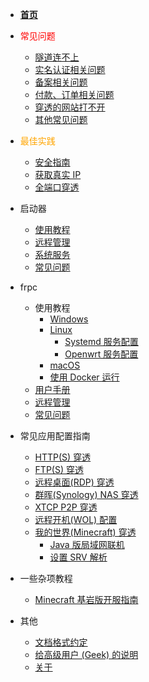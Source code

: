 - [**首页**](/HOME)

- <span style="color: red;">常见问题</span>

  - [隧道连不上](/faq#client-error)
  - [实名认证相关问题](/faq#realname)
  - [备案相关问题](/faq#beian)
  - [付款、订单相关问题](/faq#payment)
  - [穿透的网站打不开](/faq#site-inaccessible)
  - [其他常见问题](/faq#other)

- <span style="color: orange;">最佳实践</span>
  - [安全指南](/bestpractice/security)
  - [获取真实 IP](/bestpractice/realip)
  - [全端口穿透](/bestpractice/vpn)

- 启动器
  - [使用教程](/launcher/usage)
  - [远程管理](/launcher/remote)
  - [系统服务](/launcher/service)
  - [常见问题](/launcher/faq)

- frpc
  - 使用教程
    - [Windows](/frpc/usage/windows)
    - [Linux](/frpc/usage/linux)
      - [Systemd 服务配置](/frpc/service/systemd)
      - [Openwrt 服务配置](/frpc/service/openwrt)
    - [macOS](/frpc/usage/macos)
    - [使用 Docker 运行](/frpc/usage/docker)
  - [用户手册](/frpc/manual)
  - [远程管理](/frpc/remote)
  - [常见问题](/frpc/faq)

- 常见应用配置指南
  - [HTTP(S) 穿透](/app/http)
  - [FTP(S) 穿透](/app/ftp)
  - [远程桌面(RDP) 穿透](/app/rdp)
  - [群晖(Synology) NAS 穿透](/app/synology)
  - [XTCP P2P 穿透](/app/xtcp)
  - [远程开机(WOL) 配置](/app/wol)
  - [我的世界(Minecraft) 穿透](/app/mc)
    - [Java 版局域网联机](/app/mc#java)
    - [设置 SRV 解析](/app/mc#srv)

- 一些杂项教程
  - [Minecraft 基岩版开服指南](/offtopic/mc-bedrock-server)

- 其他
  - [文档格式约定](/style)
  - [给高级用户 (Geek) 的说明](/geek)
  - [关于](/about)
